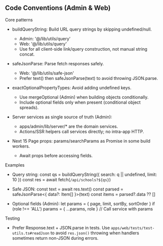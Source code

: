 ## Code Conventions (Admin & Web)

Core patterns

- buildQueryString: Build URL query strings by skipping undefined/null.

  - Admin: '@/lib/utils/query'
  - Web: '@/lib/utils/query'
  - Use for all client-side link/query construction, not manual string concat.

- safeJsonParse: Parse fetch responses safely.

  - Web: '@/lib/utils/safe-json'
  - Prefer text() then safeJsonParse<T>(text) to avoid throwing JSON.parse.

- exactOptionalPropertyTypes: Avoid adding undefined keys.

  - Use mergeOptional (Admin) when building objects conditionally.
  - Include optional fields only when present (conditional object spreads).

- Server services as single source of truth (Admin):

  - apps/admin/lib/server/\* are the domain services.
  - Actions/SSR helpers call services directly; no intra-app HTTP.

- Next 15 Page props: params/searchParams as Promise in some build workers.
  - Await props before accessing fields.

Examples

- Query string:
  const qs = buildQueryString({ search: q || undefined, limit: 10 })
  const res = await fetch(`/api/schools?${qs}`)

- Safe JSON:
  const text = await res.text()
  const parsed = safeJsonParse<{ data?: Item[] }>(text)
  const items = parsed?.data ?? []

- Optional fields (Admin):
  let params = { page, limit, sortBy, sortOrder }
  if (role !== 'ALL') params = { ...params, role }
  // Call service with params

Testing

- Prefer Response.text + JSON.parse in tests. Use `apps/web/tests/test-utils.ts#readJson` to avoid `res.json()` throwing when handlers sometimes return non-JSON during errors.

